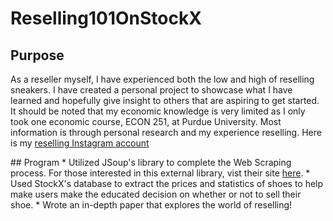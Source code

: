 # Reselling101OnStockX
## Purpose
<p>As a reseller myself, I have experienced both the low and high of reselling sneakers. I have created a personal project to showcase what I have 
learned and hopefully give insight to others that are aspiring to get started. It should be noted that my economic knowledge is very limited as 
I only took one economic course, ECON 251, at Purdue University. Most information is through personal research and my experience reselling. 
  Here is my <a href="https://www.instagram.com/unsaturatedgoods/">reselling Instagram account</a></p>
## Program
* Utilized JSoup's library to complete the Web Scraping process. For those interested in this external library, vist their site <a href="https://jsoup.org/">here</a>.
* Used StockX's database to extract the prices and statistics of shoes to help make users make the educated decision on whether or not to sell their shoe.
* Wrote an in-depth paper that explores the world of reselling!
